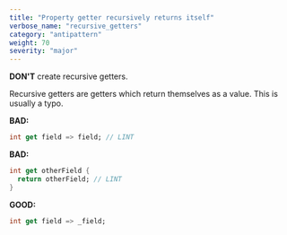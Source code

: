 ```yaml
---
title: "Property getter recursively returns itself"
verbose_name: "recursive_getters"
category: "antipattern"
weight: 70
severity: "major"
---
```

**DON'T** create recursive getters.

Recursive getters are getters which return themselves as a value.  This is
usually a typo.

**BAD:**
```dart
int get field => field; // LINT
```

**BAD:**
```dart
int get otherField {
  return otherField; // LINT
}
```

**GOOD:**
```dart
int get field => _field;
```


